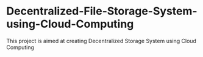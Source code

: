 # Decentralized-File-Storage-System-using-Cloud-Computing
This project is aimed at creating Decentralized Storage System using Cloud Computing
